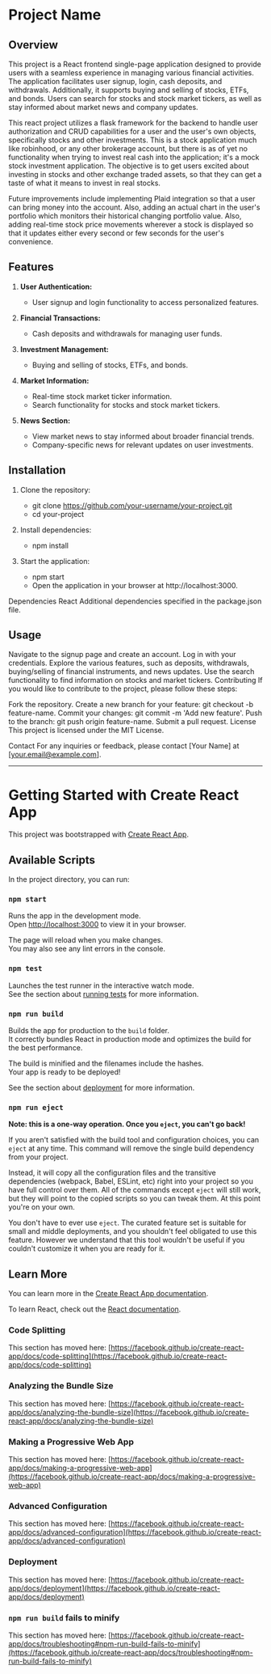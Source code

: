 # Project Name

## Overview

This project is a React frontend single-page application designed to provide users with a seamless experience in managing various financial activities. The application facilitates user signup, login, cash deposits, and withdrawals. Additionally, it supports buying and selling of stocks, ETFs, and bonds. Users can search for stocks and stock market tickers, as well as stay informed about market news and company updates.

This react project utilizes a flask framework for the backend to handle user authorization and CRUD capabilities for a user and the user's own objects, specifically stocks and other investments. This is a stock application much like robinhood, or any other brokerage account, but there is as of yet no functionality when trying to invest real cash into the application; it's a mock stock investment application. The objective is to get users excited about investing in stocks and other exchange traded assets, so that they can get a taste of what it means to invest in real stocks. 

Future improvements include implementing Plaid integration so that a user can bring money into the account. Also, adding an actual chart in the user's portfolio which monitors their historical changing portfolio value. Also, adding real-time stock price movements wherever a stock is displayed so that it updates either every second or few seconds for the user's convenience. 


## Features

1. **User Authentication:**
   - User signup and login functionality to access personalized features.

2. **Financial Transactions:**
   - Cash deposits and withdrawals for managing user funds.

3. **Investment Management:**
   - Buying and selling of stocks, ETFs, and bonds.

4. **Market Information:**
   - Real-time stock market ticker information.
   - Search functionality for stocks and stock market tickers.

5. **News Section:**
   - View market news to stay informed about broader financial trends.
   - Company-specific news for relevant updates on user investments.

## Installation

1. Clone the repository:
   - git clone https://github.com/your-username/your-project.git
   - cd your-project

2. Install dependencies:
   - npm install

3. Start the application:
   - npm start
   - Open the application in your browser at http://localhost:3000.

Dependencies
React
Additional dependencies specified in the package.json file.

## Usage

Navigate to the signup page and create an account.
Log in with your credentials.
Explore the various features, such as deposits, withdrawals, buying/selling of financial instruments, and news updates.
Use the search functionality to find information on stocks and market tickers.
Contributing
If you would like to contribute to the project, please follow these steps:

Fork the repository.
Create a new branch for your feature: git checkout -b feature-name.
Commit your changes: git commit -m 'Add new feature'.
Push to the branch: git push origin feature-name.
Submit a pull request.
License
This project is licensed under the MIT License.

Contact
For any inquiries or feedback, please contact [Your Name] at [your.email@example.com].


-----------------------


# Getting Started with Create React App

This project was bootstrapped with [Create React App](https://github.com/facebook/create-react-app).

## Available Scripts

In the project directory, you can run:

### `npm start`

Runs the app in the development mode.\
Open [http://localhost:3000](http://localhost:3000) to view it in your browser.

The page will reload when you make changes.\
You may also see any lint errors in the console.

### `npm test`

Launches the test runner in the interactive watch mode.\
See the section about [running tests](https://facebook.github.io/create-react-app/docs/running-tests) for more information.

### `npm run build`

Builds the app for production to the `build` folder.\
It correctly bundles React in production mode and optimizes the build for the best performance.

The build is minified and the filenames include the hashes.\
Your app is ready to be deployed!

See the section about [deployment](https://facebook.github.io/create-react-app/docs/deployment) for more information.

### `npm run eject`

**Note: this is a one-way operation. Once you `eject`, you can't go back!**

If you aren't satisfied with the build tool and configuration choices, you can `eject` at any time. This command will remove the single build dependency from your project.

Instead, it will copy all the configuration files and the transitive dependencies (webpack, Babel, ESLint, etc) right into your project so you have full control over them. All of the commands except `eject` will still work, but they will point to the copied scripts so you can tweak them. At this point you're on your own.

You don't have to ever use `eject`. The curated feature set is suitable for small and middle deployments, and you shouldn't feel obligated to use this feature. However we understand that this tool wouldn't be useful if you couldn't customize it when you are ready for it.

## Learn More

You can learn more in the [Create React App documentation](https://facebook.github.io/create-react-app/docs/getting-started).

To learn React, check out the [React documentation](https://reactjs.org/).

### Code Splitting

This section has moved here: [https://facebook.github.io/create-react-app/docs/code-splitting](https://facebook.github.io/create-react-app/docs/code-splitting)

### Analyzing the Bundle Size

This section has moved here: [https://facebook.github.io/create-react-app/docs/analyzing-the-bundle-size](https://facebook.github.io/create-react-app/docs/analyzing-the-bundle-size)

### Making a Progressive Web App

This section has moved here: [https://facebook.github.io/create-react-app/docs/making-a-progressive-web-app](https://facebook.github.io/create-react-app/docs/making-a-progressive-web-app)

### Advanced Configuration

This section has moved here: [https://facebook.github.io/create-react-app/docs/advanced-configuration](https://facebook.github.io/create-react-app/docs/advanced-configuration)

### Deployment

This section has moved here: [https://facebook.github.io/create-react-app/docs/deployment](https://facebook.github.io/create-react-app/docs/deployment)

### `npm run build` fails to minify

This section has moved here: [https://facebook.github.io/create-react-app/docs/troubleshooting#npm-run-build-fails-to-minify](https://facebook.github.io/create-react-app/docs/troubleshooting#npm-run-build-fails-to-minify)
